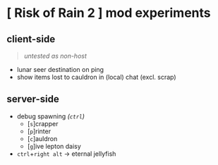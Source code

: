 # [ Risk of Rain 2 ] mod experiments

## client-side
> *untested as non-host*
- lunar seer destination on ping
- show items lost to cauldron in (local) chat (excl. scrap)

## server-side
- debug spawning *(`ctrl`)*
    - \[`s`\]crapper
    - \[`p`\]rinter
    - \[`c`\]auldron
    - \[`g`\]ive lepton daisy
- `ctrl`+`right alt` → eternal jellyfish
